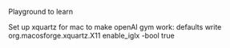 Playground to learn

Set up xquartz for mac to make openAI gym work:
defaults write org.macosforge.xquartz.X11 enable_iglx -bool true


